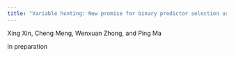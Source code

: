 ```yaml
---
title: "Variable hunting: New promise for binary predictor selection using multiple responses"
---
```

Xing Xin, Cheng Meng, Wenxuan Zhong, and Ping Ma

In preparation
